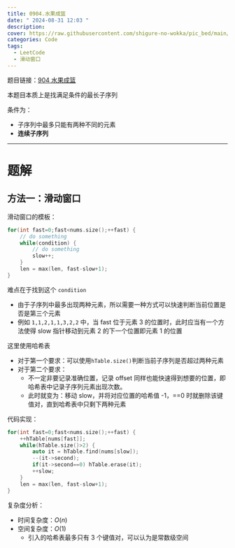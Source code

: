 ```yaml
---
title: 0904.水果成篮
date: " 2024-08-31 12:03 "
description: 
cover: https://raw.githubusercontent.com/shigure-no-wokka/pic_bed/main/imgs/family_code.jpg
categories: Code
tags:
  - LeetCode
  - 滑动窗口
---
```


题目链接：[904 水果成篮](https://leetcode.cn/problems/fruit-into-baskets/description/)

本题目本质上是找满足条件的最长子序列

条件为：
- 子序列中最多只能有两种不同的元素
- **连续子序列**

<!--more-->

---

# 题解

## 方法一：滑动窗口

滑动窗口的模板：

```cpp
for(int fast=0;fast<nums.size();++fast) {
    // do something
    while(condition) {
        // do something
        slow++;
    }
    len = max(len, fast-slow+1);
}
```

难点在于找到这个 `condition`

- 由于子序列中最多出现两种元素，所以需要一种方式可以快速判断当前位置是否是第三个元素
- 例如 `1,1,2,1,1,3,2,2` 中，当 fast 位于元素 3 的位置时，此时应当有一个方法使得 slow 指针移动到元素 2 的下一个位置即元素 1 的位置

这里使用哈希表
- 对于第一个要求：可以使用`hTable.size()`判断当前子序列是否超过两种元素
- 对于第二个要求：
  - 不一定非要记录准确位置，记录 offset 同样也能快速得到想要的位置，即哈希表中记录子序列元素出现次数。
  - 此时就变为：移动 slow，并将对应位置的哈希值 -1，==0 时就删除该键值对，直到哈希表中只剩下两种元素


代码实现：
```cpp
for(int fast=0;fast<nums.size();++fast) {
    ++hTable[nums[fast]];
    while(hTable.size()>2) {
        auto it = hTable.find(nums[slow]);
        --(it->second);
        if(it->second==0) hTable.erase(it);
        ++slow;
    }
    len = max(len, fast-slow+1);
}
```

复杂度分析：
- 时间复杂度：$O(n)$
- 空间复杂度：$O(1)$
  - 引入的哈希表最多只有 3 个键值对，可以认为是常数级空间
